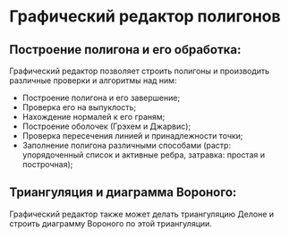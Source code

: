 # Графический редактор полигонов

## Построение полигона и его обработка:
Графический редактор позволяет строить полигоны и производить различные проверки и алгоритмы над ним:
- Построение полигона и его завершение;
- Проверка его на выпуклость;
- Нахождение нормалей к его граням;
- Построение оболочек (Грэхем и Джарвис);
- Проверка пересечения линией и принадлежности точки;
- Заполнение полигона различными способами (растр: упорядоченный список и активные ребра, затравка: простая и построчная);

## Триангуляция и диаграмма Вороного:

Графический редактор также может делать триангуляцию Делоне и строить диаграмму Вороного по этой триангуляции.
